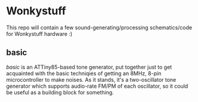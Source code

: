 # Wonkystuff

This repo will contain a few sound-generating/processing schematics/code for Wonkystuff hardware :)

## basic

*basic* is an ATTiny85-based tone generator, put together just to get acquainted with the basic techniqies
of getting an 8MHz, 8-pin microcontroller to make noises. As it stands, it's a two-oscillator tone generator
which supports audio-rate FM/PM of each oscillator, so it could be useful as a building block for something.
